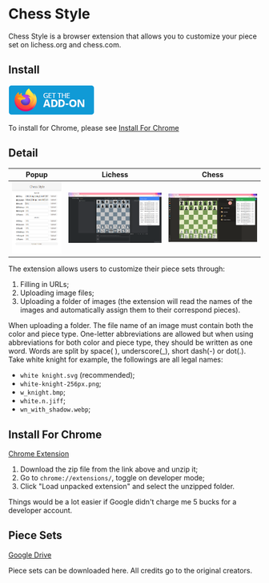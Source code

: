 # Chess Style 

Chess Style is a browser extension that allows you to customize your piece set on lichess.org and chess.com.

## Install

[![Firefox Add-on](./docs/firefox-badge.png)](https://addons.mozilla.org/firefox/addon/chess-style/)

To install for Chrome, please see [Install For Chrome](#install-for-chrome)

## Detail

| Popup                 | Lichess                     | Chess                     |
|:---------------------:|:---------------------------:|:-------------------------:|
| ![](./docs/popup.png) | ![](./docs/lichess.org.png) | ![](./docs/chess.com.png) |

The extension allows users to customize their piece sets through:

1. Filling in URLs;
2. Uploading image files;
3. Uploading a folder of images (the extension will read the names of the images and automatically assign them to their correspond pieces).

When uploading a folder. The file name of an image must contain both the color and piece type. One-letter abbreviations are allowed but when using abbreviations for both color and piece type, they should be written as one word. Words are split by space( ), underscore(_), short dash(-) or dot(.). Take white knight for example, the followings are all legal names:
- `white knight.svg` (recommended);
- `white-knight-256px.png`;
- `w_knight.bmp`;
- `white.n.jiff`;
- `wn_with_shadow.webp`;

## Install For Chrome

[Chrome Extension](https://github.com/dec32/chess-style/releases/latest/download/chess-style-for-chrome.zip)

1. Download the zip file from the link above and unzip it;
2. Go to `chrome://extensions/`, toggle on developer mode;
3. Click "Load unpacked extension" and select the unzipped folder.

Things would be a lot easier if Google didn't charge me 5 bucks for a developer account.

## Piece Sets

[Google Drive](https://drive.google.com/drive/folders/1dFuwtJFKOWIaIIsi3DrpqRRt7ZSW2oC6)

Piece sets can be downloaded here. All credits go to the original creators.

